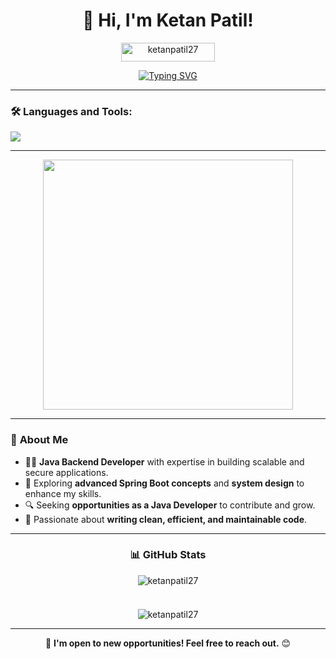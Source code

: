 <h1 align="center">👋 Hi, I'm Ketan Patil!</h1>
<p align="center"> 
  <img src="https://komarev.com/ghpvc/?username=ketanpatil27&label=Profile%20views&color=brightgreen&style=flat" alt="ketanpatil27" width="150" height="30"/> 
</p>

<p align="center">
  <a href="https://git.io/typing-svg">
    <img src="https://readme-typing-svg.herokuapp.com?font=Fira+Code&pause=1000&color=0ACFCF&width=600&lines=🚀+Passionate+Java+Backend+Developer...!;Spring+Boot+Enthusiast+%7C+Web+Developer...;Java+Backend+Developer+%7C+Spring+Boot+%7C+Microservices;" alt="Typing SVG" />
  </a>
</p>

---

<h3 align="left">🛠️ Languages and Tools:</h3>

<p align="left">
  <img src="https://skillicons.dev/icons?i=java,spring,hibernate,mysql,aws,redis,git,github,bitbucket,bootstrap,html,css,js,linux,mongodb,postman,vscode,eclipse,ai,maven,netlify,ubuntu" />
</p>

---

<p align="center">
  <img src="https://i.giphy.com/media/qgQUggAC3Pfv687qPC/giphy.gif" width="400px">
</p>

---

### 📌 **About Me**  
- 👨‍💻 **Java Backend Developer** with expertise in building scalable and secure applications.  
- 🌱 Exploring **advanced Spring Boot concepts** and **system design** to enhance my skills.  
- 🔍 Seeking **opportunities as a Java Developer** to contribute and grow.  
- 🚀 Passionate about **writing clean, efficient, and maintainable code**.   

---

<div align="center">

### 📊 **GitHub Stats**

<div align="center" style="display: flex; flex-direction: column; align-items: center; gap: 10px;">
  <img src="https://github-readme-stats.vercel.app/api?username=ketanpatil27&show_icons=true&theme=blue-green&locale=en" alt="ketanpatil27" />
  <br/>
  <img src="https://github-readme-stats.vercel.app/api/top-langs?username=ketanpatil27&show_icons=true&theme=blue-green&locale=en&layout=compact" alt="ketanpatil27" />
</div>

---

🔹 **I'm open to new opportunities! Feel free to reach out.** 😊
</div>

